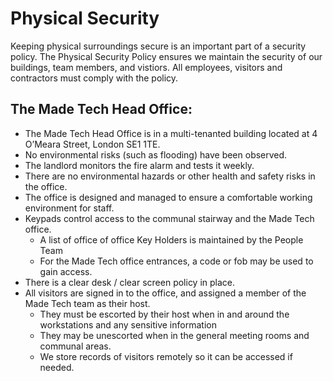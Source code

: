# Physical Security

Keeping physical surroundings secure is an important part of a security policy. The Physical Security Policy ensures we maintain the security of our buildings, team members, and vistiors. All employees, visitors and contractors must comply with the policy.

## The Made Tech Head Office:
- The Made Tech Head Office is in a multi-tenanted building located at 4 O’Meara Street, London SE1 1TE. 
- No environmental risks (such as flooding) have been observed. 
- The landlord monitors the fire alarm and tests it weekly. 
- There are no environmental hazards or other health and safety risks in the office. 
- The office is designed and managed to ensure a comfortable working environment for staff.
- Keypads control access to the communal stairway and the Made Tech office.
  - A list of office of office Key Holders is maintained by the People Team
  - For the Made Tech office entrances, a code or fob may be used to gain access.
- There is a clear desk / clear screen policy in place.
- All visitors are signed in to the office, and assigned a member of the Made Tech team as their host. 
  - They must be escorted by their host when in and around the workstations and any sensitive information
  - They may be unescorted when in the general meeting rooms and communal areas.
  - We store records of visitors remotely so it can be accessed if needed. 
